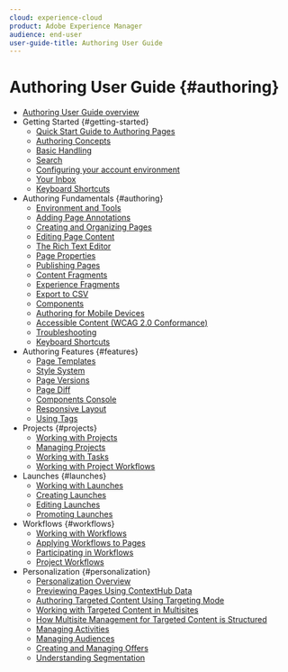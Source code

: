 ```yaml
---
cloud: experience-cloud
product: Adobe Experience Manager
audience: end-user
user-guide-title: Authoring User Guide
---
```


# Authoring User Guide {#authoring}

+ [Authoring User Guide overview](home.md)
+ Getting Started {#getting-started}
  + [Quick Start Guide to Authoring Pages](getting-started/quick-start.md)
  + [Authoring Concepts](getting-started/concepts.md)
  + [Basic Handling](getting-started/basic-handling.md)
  + [Search](getting-started/search.md)
  + [Configuring your account environment](getting-started/account-environment.md)
  + [Your Inbox](getting-started/inbox.md)
  + [Keyboard Shortcuts](getting-started/keyboard-shortcuts.md)
+ Authoring Fundamentals {#authoring}
  + [Environment and Tools](fundamentals/environment-tools.md)
  + [Adding Page Annotations](fundamentals/annotations.md)
  + [Creating and Organizing Pages](fundamentals/organizing-pages.md)
  + [Editing Page Content](fundamentals/editing-content.md)
  + [The Rich Text Editor](fundamentals/rich-text-editor.md)
  + [Page Properties](fundamentals/page-properties.md)
  + [Publishing Pages](fundamentals/publishing-pages.md)
  + [Content Fragments](fundamentals/content-fragments.md)
  + [Experience Fragments](fundamentals/experience-fragments.md)
  + [Export to CSV](fundamentals/csv-export.md)
  + [Components](fundamentals/components.md)
  + [Authoring for Mobile Devices](fundamentals/mobile.md)
  + [Accessible Content (WCAG 2.0 Conformance)](fundamentals/accessible-content.md)
  + [Troubleshooting](fundamentals/troubleshooting.md)
  + [Keyboard Shortcuts](fundamentals/keyboard-shortcuts.md)
+ Authoring Features {#features}
  + [Page Templates](features/templates.md)
  + [Style System](features/style-system.md)
  + [Page Versions](features/page-versions.md)
  + [Page Diff](features/page-diff.md)
  + [Components Console](features/components-console.md)
  + [Responsive Layout](features/responsive-layout.md)
  + [Using Tags](features/tags.md)
+ Projects {#projects}
  + [Working with Projects](projects/overview.md)
  + [Managing Projects](projects/managing.md)
  + [Working with Tasks](projects/tasks.md)
  + [Working with Project Workflows](projects/workflows.md)
+ Launches {#launches}
  + [Working with Launches](launches/overview.md)
  + [Creating Launches](launches/creating.md)
  + [Editing Launches](launches/editing.md)
  + [Promoting Launches](launches/promoting.md)
+ Workflows {#workflows}
  + [Working with Workflows](workflows/overview.md)
  + [Applying Workflows to Pages](workflows/applying.md)
  + [Participating in Workflows](workflows/participating.md)
  + [Project Workflows](projects/workflows.md)
+ Personalization {#personalization}
  + [Personalization Overview](personalization/overview.md)
  + [Previewing Pages Using ContextHub Data](personalization/contexthub.md)
  + [Authoring Targeted Content Using Targeting Mode](personalization/targeted-content.md)
  + [Working with Targeted Content in Multisites](personalization/multisite-targeted-content.md)
  + [How Multisite Management for Targeted Content is Structured](personalization/multisite-structure.md)
  + [Managing Activities](personalization/activities.md)
  + [Managing Audiences](personalization/audiences.md)
  + [Creating and Managing Offers](offerlib.md)
  + [Understanding Segmentation](personalization/segmentation.md)
